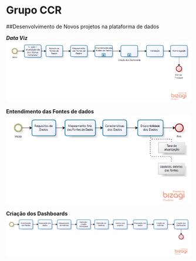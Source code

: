 
# Grupo CCR 

##Desenvolvimento de Novos projetos na plataforma de dados

**_Data Viz_**
![dataviz.png](/.attachments/dataviz-de3354d9-31d3-47e8-8d40-4420de292460.png)

**Entendimento das Fontes de dados**
![dataviz_entendimento das fontes de dados.png](/.attachments/dataviz_entendimento%20das%20fontes%20de%20dados-d060e4a6-a19f-4926-b046-49f0f0eaaffd.png)

**Criação dos Dashboards**
![dataviz-criacaodash.png](/.attachments/dataviz-criacaodash-e17c3184-2f61-43e3-b78d-38c549d45780.png)